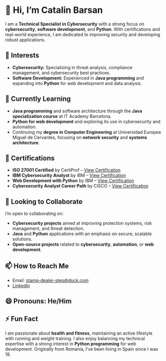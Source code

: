 # 👋 Hi, I’m Catalin Barsan

I am a **Technical Specialist in Cybersecurity** with a strong focus on **cybersecurity**, **software development**, and **Python**. With certifications and real-world experience, I am dedicated to improving security and developing robust applications.

## 👀 Interests
- **Cybersecurity:** Specializing in threat analysis, compliance management, and cybersecurity best practices.
- **Software Development:** Experienced in **Java programming** and expanding into **Python** for web development and data analysis.

## 🌱 Currently Learning
- **Java programming** and software architecture through the **Java specialization course** at IT Academy Barcelona.
- **Python for web development** and exploring its use in cybersecurity and automation.
- Continuing my **degree in Computer Engineering** at Universidad Europea Miguel de Cervantes, focusing on **network security** and **systems architecture**.

## 💼 Certifications
- **ISO 27001 Certified** by CertiProf – [View Certification](https://www.credly.com/badges/c971b57d-7125-4e29-974d-bac910799a74/public_url)
- **IBM Cybersecurity Analyst** by IBM – [View Certification](https://www.credly.com/badges/d3d22256-9b4a-4268-828e-84ec5a05a4b8/public_url)
- **Web Development with Python** by IBM – [View Certification](https://www.credly.com/badges/611735b7-98f1-482c-ba49-a1e7591cd2f8/public_url)
- **Cybersecurity Analyst Career Path** by CISCO – [View Certification](https://www.credly.com/badges/08f2ac18-516f-4590-8fef-235d6ce9f67c/public_url)

## 💼 Looking to Collaborate
I’m open to collaborating on:
- **Cybersecurity projects** aimed at improving protection systems, risk management, and threat detection.
- **Java** and **Python** applications with an emphasis on secure, scalable solutions.
- **Open-source projects** related to **cybersecurity**, **automation**, or **web development**.

## 📫 How to Reach Me
- Email: stamp-dealer-step@duck.com
- [LinkedIn](https://www.linkedin.com/in/catalinbarsan)

## 😄 Pronouns: He/Him

## ⚡ Fun Fact
I am passionate about **health and fitness**, maintaining an active lifestyle with running and weight training. I also enjoy balancing my technical expertise with a strong interest in **Python programming** for web development. Originally from Romania, I’ve been living in Spain since I was 18.

<!---
CatalinBarsan/CatalinBarsan is a ✨ special ✨ repository because its `README.md` (this file) appears on your GitHub profile.
You can click the Preview link to take a look at your changes.
--->
